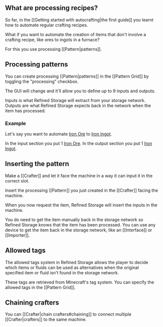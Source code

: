 ## What are processing recipes?
So far, in the [[Getting started with autocrafting|the first guide]] you learnt how to automate regular crafting recipes.

What if you want to automate the creation of items that don't involve a crafting recipe, like ores to ingots in a furnace?

For this you use processing [[Pattern|patterns]].

## Processing patterns
You can create processing [[Pattern|patterns]] in the [[Pattern Grid]] by toggling the "processing" checkbox.

The GUI will change and it'll allow you to define up to 9 inputs and outputs.

Inputs is what Refined Storage will extract from your storage network. Outputs are what Refined Storage expects back in the network when the item has processed.

### Example
Let's say you want to automate [Iron Ore](https://minecraft.gamepedia.com/Iron_Ore) to [Iron Ingot](https://minecraft.gamepedia.com/Iron_Ingot).

In the input section you put 1 [Iron Ore](https://minecraft.gamepedia.com/Iron_Ore).
In the output section you put 1 [Iron Ingot](https://minecraft.gamepedia.com/Iron_Ingot).

## Inserting the pattern
Make a [[Crafter]] and let it face the machine in a way it can input it in the correct slot.

Insert the processing [[Pattern]] you just created in the [[Crafter]] facing the machine.

When you now request the item, Refined Storage will insert the inputs in the machine.

You do need to get the item manually back in the storage network so Refined Storage knows that the item has been processed. You can use any device to get the item back in the storage network, like an [[Interface]] or [[Importer]].

## Allowed tags
The allowed tags system in Refined Storage allows the player to decide which items or fluids can be used as alternatives when the original specified item or fluid isn't found in the storage network.

These tags are retrieved from Minecraft's tag system. You can specify the allowed tags in the [[Pattern Grid]].

## Chaining crafters
You can [[Crafter|chain crafters#chaining]] to connect multiple [[Crafter|crafters]] to the same machine.